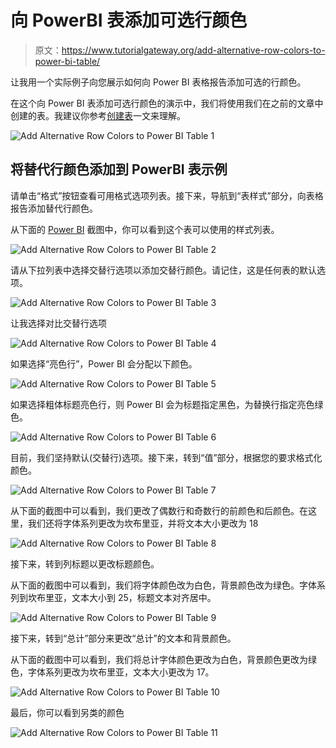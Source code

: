 # 向 PowerBI 表添加可选行颜色

> 原文：<https://www.tutorialgateway.org/add-alternative-row-colors-to-power-bi-table/>

让我用一个实际例子向您展示如何向 Power BI 表格报告添加可选的行颜色。

在这个向 Power BI 表添加可选行颜色的演示中，我们将使用我们在之前的文章中创建的表。我建议你参考[创建表](https://www.tutorialgateway.org/create-a-table-in-power-bi/)一文来理解。

![Add Alternative Row Colors to Power BI Table 1](img/5eed62d27883df475a473fd03389d1d2.png)

## 将替代行颜色添加到 PowerBI 表示例

请单击“格式”按钮查看可用格式选项列表。接下来，导航到“表样式”部分，向表格报告添加替代行颜色。

从下面的 [Power BI](https://www.tutorialgateway.org/power-bi-tutorial/) 截图中，你可以看到这个表可以使用的样式列表。

![Add Alternative Row Colors to Power BI Table 2](img/ea63c2d79dfdacd3b6420039c443191e.png)

请从下拉列表中选择交替行选项以添加交替行颜色。请记住，这是任何表的默认选项。

![Add Alternative Row Colors to Power BI Table 3](img/abfe4d6701232ddf289108aafb4bfe87.png)

让我选择对比交替行选项

![Add Alternative Row Colors to Power BI Table 4](img/842f7bf0e493e269167557a7daeec7b1.png)

如果选择“亮色行”，Power BI 会分配以下颜色。

![Add Alternative Row Colors to Power BI Table 5](img/05c54822e20d478a198f5f51b391156c.png)

如果选择粗体标题亮色行，则 Power BI 会为标题指定黑色，为替换行指定亮色绿色。

![Add Alternative Row Colors to Power BI Table 6](img/6a8993e35ee74863511f8adbc15e8f02.png)

目前，我们坚持默认(交替行)选项。接下来，转到“值”部分，根据您的要求格式化颜色。

![Add Alternative Row Colors to Power BI Table 7](img/96d592a70b971ca3809e666ba400df0d.png)

从下面的截图中可以看到，我们更改了偶数行和奇数行的前颜色和后颜色。在这里，我们还将字体系列更改为坎布里亚，并将文本大小更改为 18

![Add Alternative Row Colors to Power BI Table 8](img/6c33ade9b8236bd9c838c113778fa2b2.png)

接下来，转到列标题以更改标题颜色。

从下面的截图中可以看到，我们将字体颜色改为白色，背景颜色改为绿色。字体系列到坎布里亚，文本大小到 25，标题文本对齐居中。

![Add Alternative Row Colors to Power BI Table 9](img/d11879e61932ccacb5b181a285e75077.png)

接下来，转到“总计”部分来更改“总计”的文本和背景颜色。

从下面的截图中可以看到，我们将总计字体颜色更改为白色，背景颜色更改为绿色，字体系列更改为坎布里亚，文本大小更改为 17。

![Add Alternative Row Colors to Power BI Table 10](img/f4dbffec7064bf92af1df6ea5f582048.png)

最后，你可以看到另类的颜色

![Add Alternative Row Colors to Power BI Table 11](img/1b90c2d55c1a26a61edffa0a89635f21.png)